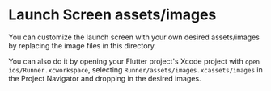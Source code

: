 # Launch Screen assets/images

You can customize the launch screen with your own desired assets/images by replacing the image files in this directory.

You can also do it by opening your Flutter project's Xcode project with `open ios/Runner.xcworkspace`, selecting `Runner/assets/images.xcassets/images` in the Project Navigator and dropping in the desired images.